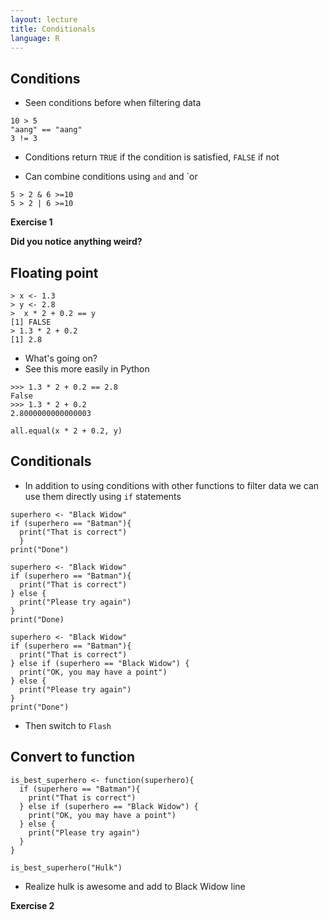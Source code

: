 ```yaml
---
layout: lecture
title: Conditionals
language: R
---
```


## Conditions

* Seen conditions before when filtering data

```
10 > 5
"aang" == "aang"
3 != 3
```

* Conditions return `TRUE` if the condition is satisfied, `FALSE` if not

* Can combine conditions using `and` and `or

```
5 > 2 & 6 >=10
5 > 2 | 6 >=10
```

**Exercise 1**

**Did you notice anything weird?**

## Floating point

```
> x <- 1.3
> y <- 2.8
>  x * 2 + 0.2 == y
[1] FALSE
> 1.3 * 2 + 0.2
[1] 2.8
```

* What's going on?
* See this more easily in Python

```
>>> 1.3 * 2 + 0.2 == 2.8
False
>>> 1.3 * 2 + 0.2
2.8000000000000003
```

`all.equal(x * 2 + 0.2, y)`

## Conditionals

* In addition to using conditions with other functions to filter data we can use
  them directly using `if` statements

```
superhero <- "Black Widow"
if (superhero == "Batman"){
  print("That is correct")
  }
print("Done")
```

```
superhero <- "Black Widow"
if (superhero == "Batman"){
  print("That is correct")
} else {
  print("Please try again")
}
print("Done)
```

```
superhero <- "Black Widow"
if (superhero == "Batman"){
  print("That is correct")
} else if (superhero == "Black Widow") {
  print("OK, you may have a point")
} else {
  print("Please try again")
}
print("Done")
```

* Then switch to `Flash`

## Convert to function

```
is_best_superhero <- function(superhero){
  if (superhero == "Batman"){
	print("That is correct")
  } else if (superhero == "Black Widow") {
	print("OK, you may have a point")
  } else {
	print("Please try again")
  }
}

is_best_superhero("Hulk")
```

* Realize hulk is awesome and add to Black Widow line


**Exercise 2**
